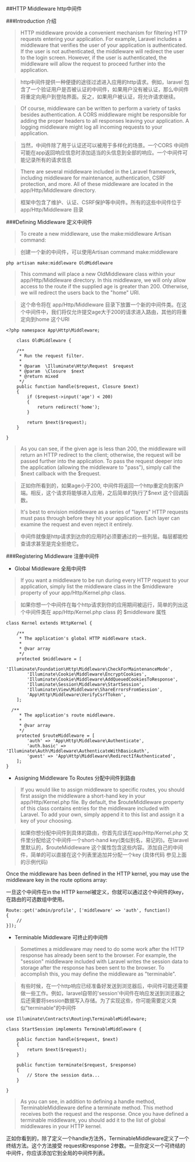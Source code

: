 ##HTTP Middleware http中间件

###Introduction 介绍

> HTTP middleware provide a convenient mechanism for filtering HTTP requests entering your application. For example, Laravel includes a middleware that verifies the user of your application is authenticated. If the user is not authenticated, the middleware will redirect the user to the login screen. However, if the user is authenticated, the middleware will allow the request to proceed further into the application.

> http中间件提供一种便捷的途径过滤进入应用的http请求。例如，laravel 包含了一个验证用户是否被认证的中间件，如果用户没有被认证，那么中间件将重定向用户到登陆界面。反之，如果用户被认证，将允许请求继续。

> Of course, middleware can be written to perform a variety of tasks besides authentication. A CORS middleware might be responsible for adding the proper headers to all responses leaving your application. A logging middleware might log all incoming requests to your application.

>当然，中间件除了用于认证还可以被用于多样化的场景。一个CORS 中间件可能在app返回响应信息时添加适当的头信息到全部的响应。一个中间件可能记录所有的请求信息

>There are several middleware included in the Laravel framework, including middleware for maintenance, authentication, CSRF protection, and more. All of these middleware are located in the app/Http/Middleware directory.

>框架中包含了维护、认证、CSRF保护等中间件。所有的这些中间件位于 app/Http/Middleware 目录

###Defining Middleware 定义中间件

>To create a new middleware, use the make:middleware Artisan command:

>创建一个新的中间件，可以使用Artisan command make:middleware  

    php artisan make:middleware OldMiddleware
> This command will place a new OldMiddleware class within your app/Http/Middleware directory. In this middleware, we will only allow access to the route if the supplied age is greater than 200. Otherwise, we will redirect the users back to the "home" URI.

>这个命令将在 app/Http/Middleware 目录下放置一个新的中间件类。在这个中间件中，我们将仅允许提交age大于200的请求进入路由，其他的将重定向到home 这个URI

    <?php namespace App\Http\Middleware;

        class OldMiddleware {

        /**
         * Run the request filter.
         *
         * @param  \Illuminate\Http\Request  $request
         * @param  \Closure  $next
         * @return mixed
         */
        public function handle($request, Closure $next)
        {
            if ($request->input('age') < 200)
            {
                return redirect('home');
            }
        
            return $next($request);
        }

    }

>As you can see, if the given age is less than 200, the middleware will return an HTTP redirect to the client; otherwise, the request will be passed further into the application. To pass the request deeper into the application (allowing the middleware to "pass"), simply call the $next callback with the $request.

>正如你所看到的，如果age小于200, 中间件将返回一个http重定向到客户端。相反，这个请求将能够进入应用，之后简单的执行了$next 这个回调函数。

>It's best to envision middleware as a series of "layers" HTTP requests must pass through before they hit your application. Each layer can examine the request and even reject it entirely.

>中间件就像是http请求到达你的应用时必须要通过的一些列层。每层都能检查请求甚至是完全拒绝它。

###Registering Middleware 注册中间件

* Global Middleware 全局中间件
>If you want a middleware to be run during every HTTP request to your application, simply list the middleware class in the $middleware property of your app/Http/Kernel.php class.

>如果你想一个中间件在每个http请求到你的应用期间被运行，简单的列出这个中间件类在 app/Http/Kernel.php class 的  $middleware 属性

    class Kernel extends HttpKernel {

        /**
         * The application's global HTTP middleware stack.
         *
         * @var array
         */
        protected $middleware = [
        	'Illuminate\Foundation\Http\Middleware\CheckForMaintenanceMode',
        	'Illuminate\Cookie\Middleware\EncryptCookies',
        	'Illuminate\Cookie\Middleware\AddQueuedCookiesToResponse',
        	'Illuminate\Session\Middleware\StartSession',
        	'Illuminate\View\Middleware\ShareErrorsFromSession',
        	'App\Http\Middleware\VerifyCsrfToken',
        ];
        
      /**
    	 * The application's route middleware.
    	 *
    	 * @var array
    	 */
    	protected $routeMiddleware = [
    		'auth' => 'App\Http\Middleware\Authenticate',
    		'auth.basic' => 'Illuminate\Auth\Middleware\AuthenticateWithBasicAuth',
    		'guest' => 'App\Http\Middleware\RedirectIfAuthenticated',
    	];
    }
    
* Assigning Middleware To Routes 分配中间件到路由

>If you would like to assign middleware to specific routes, you should first assign the middleware a short-hand key in your app/Http/Kernel.php file. By default, the $routeMiddleware property of this class contains entries for the middleware included with Laravel. To add your own, simply append it to this list and assign it a key of your choosing.

>如果你想分配中间件到具体的路由，你首先应该在app/Http/Kernel.php 文件里分配给这个中间件一个short-hand key(类似别名，易记的)。在laravel里默认的，$routeMiddleware 这个属性包含这些内容。添加自己的中间件，简单的可以直接在这个列表里追加并分配一个key (具体代码 参见上面的示例代码)

Once the middleware has been defined in the HTTP kernel, you may use the middleware key in the route options array:

一旦这个中间件在in the HTTP kernel被定义，你就可以通过这个中间件的key，在路由的可选数组中使用。

    Route::get('admin/profile', ['middleware' => 'auth', function()
    {
        //
    }]);

* Terminable Middleware 可终止的中间件
>Sometimes a middleware may need to do some work after the HTTP response has already been sent to the browser. For example, the "session" middleware included with Laravel writes the session data to storage after the response has been sent to the browser. To accomplish this, you may define the middleware as "terminable".

>有些时候，在一个http响应已经准备好发送到浏览器后，中间件可能还需要做一些工作。例如，laravel自带的'session'中间件在响应发送到浏览器之后还需要将session数据写入存储。为了实现这些，你可能需要定义类似"terminable"的中间件

    use Illuminate\Contracts\Routing\TerminableMiddleware;
    
    class StartSession implements TerminableMiddleware {
    
        public function handle($request, $next)
        {
            return $next($request);
        }
    
        public function terminate($request, $response)
        {
            // Store the session data...
        }
    
    }

>As you can see, in addition to defining a handle method, TerminableMiddleware define a terminate method. This method receives both the request and the response. Once you have defined a terminable middleware, you should add it to the list of global middlewares in your HTTP kernel.

正如你看到的，除了定义一个handle方法外，TerminableMiddleware定义了一个终结方法。这个方法接受
request和response 2参数。一旦你定义一个可终结的中间件，你应该添加它到全局的中间件列表。